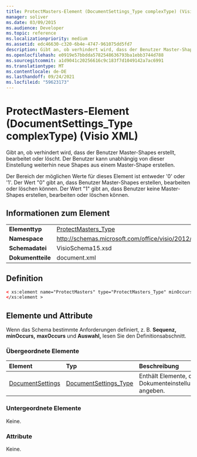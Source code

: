 ```yaml
---
title: ProtectMasters-Element (DocumentSettings_Type complexType) (Visio XML)
manager: soliver
ms.date: 03/09/2015
ms.audience: Developer
ms.topic: reference
ms.localizationpriority: medium
ms.assetid: edc46630-c320-6b4e-4747-961075dd5fd7
description: Gibt an, ob verhindert wird, dass der Benutzer Master-Shapes erstellt, bearbeitet oder löscht. Der Benutzer kann unabhängig von dieser Einstellung weiterhin neue Shapes aus einem Master-Shape erstellen.
ms.openlocfilehash: e0919e57bbdda5782548636793ba1ebb3744d788
ms.sourcegitcommit: a1d9041c20256616c9c183f7d1049142a7ac6991
ms.translationtype: MT
ms.contentlocale: de-DE
ms.lasthandoff: 09/24/2021
ms.locfileid: "59623173"
---
```

# <a name="protectmasters-element-documentsettings_type-complextype-visio-xml"></a>ProtectMasters-Element (DocumentSettings_Type complexType) (Visio XML)

Gibt an, ob verhindert wird, dass der Benutzer Master-Shapes erstellt, bearbeitet oder löscht. Der Benutzer kann unabhängig von dieser Einstellung weiterhin neue Shapes aus einem Master-Shape erstellen. 
  
Der Bereich der möglichen Werte für dieses Element ist entweder '0' oder '1'. Der Wert "0" gibt an, dass Benutzer Master-Shapes erstellen, bearbeiten oder löschen können. Der Wert "1" gibt an, dass Benutzer keine Master-Shapes erstellen, bearbeiten oder löschen können.
  
## <a name="element-information"></a>Informationen zum Element

|||
|:-----|:-----|
|**Elementtyp** <br/> |[ProtectMasters_Type](protectmasters_type-complextypevisio-xml.md) <br/> |
|**Namespace** <br/> |http://schemas.microsoft.com/office/visio/2012/main  <br/> |
|**Schemadatei** <br/> |VisioSchema15.xsd  <br/> |
|**Dokumentteile** <br/> |document.xml  <br/> |
   
## <a name="definition"></a>Definition

```XML
< xs:element name="ProtectMasters" type="ProtectMasters_Type" minOccurs="0" maxOccurs="1" >
</xs:element >
```

## <a name="elements-and-attributes"></a>Elemente und Attribute

Wenn das Schema bestimmte Anforderungen definiert, z. B. **Sequenz,** **minOccurs,** **maxOccurs** und **Auswahl,** lesen Sie den Definitionsabschnitt. 
  
### <a name="parent-elements"></a>Übergeordnete Elemente

|**Element**|**Typ**|**Beschreibung**|
|:-----|:-----|:-----|
|[DocumentSettings](documentsettings-element-visiodocument_type-complextypevisio-xml.md) <br/> |[DocumentSettings_Type](documentsettings_type-complextypevisio-xml.md) <br/> |Enthält Elemente, die Dokumenteinstellungen angeben.  <br/> |
   
### <a name="child-elements"></a>Untergeordnete Elemente

Keine.
  
### <a name="attributes"></a>Attribute

Keine.
  

